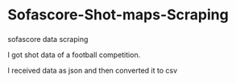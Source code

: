 # Sofascore-Shot-maps-Scraping

###
sofascore data scraping

I got shot data of a football competition.

I received data as json and then converted it to csv
